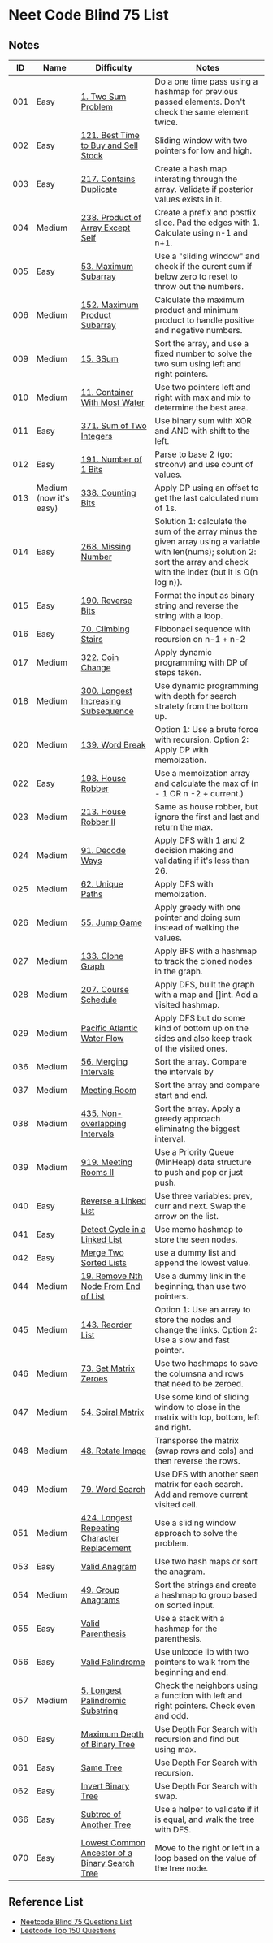 # Neet Code Blind 75 List

## Notes

| ID  | Name                   | Difficulty                                                                                                                         | Notes                                                                                                                                                                         |
| --- | ---------------------- | ---------------------------------------------------------------------------------------------------------------------------------- | ----------------------------------------------------------------------------------------------------------------------------------------------------------------------------- |
| 001 | Easy                   | [1. Two Sum Problem](https://leetcode.com/problems/two-sum/)                                                                       | Do a one time pass using a hashmap for previous passed elements. Don't check the same element twice.                                                                          |
| 002 | Easy                   | [121. Best Time to Buy and Sell Stock](https://leetcode.com/problems/best-time-to-buy-and-sell-stock/description/)                 | Sliding window with two pointers for low and high.                                                                                                                            |
| 003 | Easy                   | [217. Contains Duplicate](https://leetcode.com/problems/contains-duplicate/description/)                                           | Create a hash map interating through the array. Validate if posterior values exists in it.                                                                                    |
| 004 | Medium                 | [238. Product of Array Except Self](https://leetcode.com/problems/product-of-array-except-self/description/)                       | Create a prefix and postfix slice. Pad the edges with 1. Calculate using n-1 and n+1.                                                                                         |
| 005 | Easy                   | [53. Maximum Subarray ](https://leetcode.com/problems/maximum-subarray/description/)                                               | Use a "sliding window" and check if the curent sum if below zero to reset to throw out the numbers.                                                                           |
| 006 | Medium                 | [152. Maximum Product Subarray](https://leetcode.com/problems/maximum-product-subarray/description/)                               | Calculate the maximum product and minimum product to handle positive and negative numbers.                                                                                    |
| 009 | Medium                 | [15. 3Sum](https://leetcode.com/problems/3sum/)                                                                                    | Sort the array, and use a fixed number to solve the two sum using left and right pointers.                                                                                    |
| 010 | Medium                 | [11. Container With Most Water](https://leetcode.com/problems/container-with-most-water/description/)                              | Use two pointers left and right with max and mix to determine the best area.                                                                                                  |
| 011 | Easy                   | [371. Sum of Two Integers](https://leetcode.com/problems/sum-of-two-integers/description/)                                         | Use binary sum with XOR and AND with shift to the left.                                                                                                                       |
| 012 | Easy                   | [191. Number of 1 Bits](https://leetcode.com/problems/number-of-1-bits/description/)                                               | Parse to base 2 (go: strconv) and use count of values.                                                                                                                        |
| 013 | Medium (now it's easy) | [338. Counting Bits](https://leetcode.com/problems/counting-bits/description/)                                                     | Apply DP using an offset to get the last calculated num of 1s.                                                                                                                |
| 014 | Easy                   | [268. Missing Number](https://leetcode.com/problems/missing-number/description/)                                                   | Solution 1: calculate the sum of the array minus the given array using a variable with len(nums); solution 2: sort the array and check with the index (but it is O(n log n)). |
| 015 | Easy                   | [190. Reverse Bits](https://leetcode.com/problems/reverse-bits/description/)                                                       | Format the input as binary string and reverse the string with a loop.                                                                                                         |
| 016 | Easy                   | [70. Climbing Stairs](https://leetcode.com/problems/climbing-stairs/description/)                                                  | Fibbonaci sequence with recursion on n-1 + n-2                                                                                                                                |
| 017 | Medium                 | [322. Coin Change](https://leetcode.com/problems/coin-change)                                                                      | Apply dynamic programming with DP of steps taken.                                                                                                                             |
| 018 | Medium                 | [300. Longest Increasing Subsequence](https://leetcode.com/problems/longest-increasing-subsequence/description/)                   | Use dynamic programming with depth for search stratety from the bottom up.                                                                                                    |
| 020 | Medium                 | [139. Word Break](https://leetcode.com/problems/word-break/)                                                                       | Option 1: Use a brute force with recursion. Option 2: Apply DP with memoization.                                                                                              |
| 022 | Easy                   | [198. House Robber](https://leetcode.com/problems/house-robber/description/)                                                       | Use a memoization array and calculate the max of (n - 1 OR n -2 + current.)                                                                                                   |
| 023 | Medium                 | [213. House Robber II](https://leetcode.com/problems/house-robber-ii/description/)                                                 | Same as house robber, but ignore the first and last and return the max.                                                                                                       |
| 024 | Medium                 | [91. Decode Ways](https://leetcode.com/problems/decode-ways)                                                                       | Apply DFS with 1 and 2 decision making and validating if it's less than 26.                                                                                                   |
| 025 | Medium                 | [62. Unique Paths](https://leetcode.com/problems/unique-paths/description/)                                                        | Apply DFS with memoization.                                                                                                                                                   |
| 026 | Medium                 | [55. Jump Game](https://leetcode.com/problems/jump-game/description/)                                                              | Apply greedy with one pointer and doing sum instead of walking the values.                                                                                                    |
| 027 | Medium                 | [133. Clone Graph](https://leetcode.com/problems/clone-graph/description/)                                                         | Apply BFS with a hashmap to track the cloned nodes in the graph.                                                                                                              |
| 028 | Medium                 | [207. Course Schedule](https://leetcode.com/problems/course-schedule/description/)                                                 | Apply DFS, built the graph with a map and []int. Add a visited hashmap.                                                                                                       |
| 029 | Medium                 | [Pacific Atlantic Water Flow](https://leetcode.com/problems/pacific-atlantic-water-flow/)                                          | Apply DFS but do some kind of bottom up on the sides and also keep track of the visited ones.                                                                                 |
| 036 | Medium                 | [56. Merging Intervals](https://leetcode.com/problems/merge-intervals/)                                                            | Sort the array. Compare the intervals by                                                                                                                                      |
| 037 | Medium                 | [Meeting Room](https://neetcode.io/problems/meeting-schedule)                                                                      | Sort the array and compare start and end.                                                                                                                                     |
| 038 | Medium                 | [435. Non-overlapping Intervals](https://leetcode.com/problems/non-overlapping-intervals/description/)                             | Sort the array. Apply a greedy approach eliminatng the biggest interval.                                                                                                      |
| 039 | Medium                 | [919. Meeting Rooms II](https://www.lintcode.com/problem/919/)                                                                     | Use a Priority Queue (MinHeap) data structure to push and pop or just push.                                                                                                   |
| 040 | Easy                   | [Reverse a Linked List](https://leetcode.com/problems/reverse-linked-list/)                                                        | Use three variables: prev, curr and next. Swap the arrow on the list.                                                                                                         |
| 041 | Easy                   | [Detect Cycle in a Linked List](https://leetcode.com/problems/linked-list-cycle/)                                                  | Use memo hashmap to store the seen nodes.                                                                                                                                     |
| 042 | Easy                   | [Merge Two Sorted Lists](https://leetcode.com/problems/merge-two-sorted-lists/)                                                    | use a dummy list and append the lowest value.                                                                                                                                 |
| 044 | Medium                 | [19. Remove Nth Node From End of List](https://leetcode.com/problems/remove-nth-node-from-end-of-list/description/)                | Use a dummy link in the beginning, than use two pointers.                                                                                                                     |
| 045 | Medium                 | [143. Reorder List](https://leetcode.com/problems/reorder-list)                                                                    | Option 1: Use an array to store the nodes and change the links. Option 2: Use a slow and fast pointer.                                                                        |
| 046 | Medium                 | [73. Set Matrix Zeroes](https://leetcode.com/problems/set-matrix-zeroes/description/)                                              | Use two hashmaps to save the columsna and rows that need to be zeroed.                                                                                                        |
| 047 | Medium                 | [54. Spiral Matrix](https://leetcode.com/problems/spiral-matrix/)                                                                  | Use some kind of sliding window to close in the matrix with top, bottom, left and right.                                                                                      |
| 048 | Medium                 | [48. Rotate Image](https://leetcode.com/problems/rotate-image/description/)                                                        | Transporse the matrix (swap rows and cols) and then reverse the rows.                                                                                                         |
| 049 | Medium                 | [79. Word Search](https://leetcode.com/problems/longest-repeating-character-replacement/description/)                              | Use DFS with another seen matrix for each search. Add and remove current visited cell.                                                                                        |
| 051 | Medium                 | [424. Longest Repeating Character Replacement](https://leetcode.com/problems/longest-repeating-character-replacement/description/) | Use a sliding window approach to solve the problem.                                                                                                                           |
| 053 | Easy                   | [Valid Anagram](https://leetcode.com/problems/valid-anagram)                                                                       | Use two hash maps or sort the anagram.                                                                                                                                        |
| 054 | Medium                 | [49. Group Anagrams](https://leetcode.com/problems/group-anagrams/description/)                                                    | Sort the strings and create a hashmap to group based on sorted input.                                                                                                         |
| 055 | Easy                   | [Valid Parenthesis](https://leetcode.com/problems/valid-parentheses/description/)                                                  | Use a stack with a hashmap for the parenthesis.                                                                                                                               |
| 056 | Easy                   | [Valid Palindrome](https://leetcode.com/problems/valid-palindrome/description/)                                                    | Use unicode lib with two pointers to walk from the beginning and end.                                                                                                         |
| 057 | Medium                 | [5. Longest Palindromic Substring](https://leetcode.com/problems/longest-palindromic-substring/description/)                       | Check the neighbors using a function with left and right pointers. Check even and odd.                                                                                        |
| 060 | Easy                   | [Maximum Depth of Binary Tree](https://leetcode.com/problems/maximum-depth-of-binary-tree/description/)                            | Use Depth For Search with recursion and find out using max.                                                                                                                   |
| 061 | Easy                   | [Same Tree](https://leetcode.com/problems/same-tree/description/)                                                                  | Use Depth For Search with recursion.                                                                                                                                          |
| 062 | Easy                   | [Invert Binary Tree](https://leetcode.com/problems/invert-binary-tree/description/)                                                | Use Depth For Search with swap.                                                                                                                                               |
| 066 | Easy                   | [Subtree of Another Tree](https://leetcode.com/problems/subtree-of-another-tree/)                                                  | Use a helper to validate if it is equal, and walk the tree with DFS.                                                                                                          |
| 070 | Easy                   | [Lowest Common Ancestor of a Binary Search Tree](https://leetcode.com/problems/lowest-common-ancestor-of-a-binary-search-tree)     | Move to the right or left in a loop based on the value of the tree node.                                                                                                      |



## Reference List
- [Neetcode Blind 75 Questions List](https://docs.google.com/spreadsheets/d/1A2PaQKcdwO_lwxz9bAnxXnIQayCouZP6d-ENrBz_NXc/edit?gid=0#gid=0)
- [Leetcode Top 150 Questions](https://leetcode.com/studyplan/top-interview-150/)